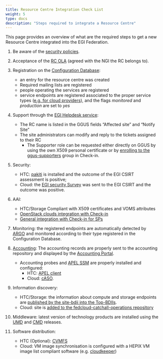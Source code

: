 ```yaml
---
title: Resource Centre Integration Check List
weight: 5
type: docs
description: "Steps required to integrate a Resource Centre"
---
```


This page provides an overview of what are the required steps to get a new
Resource Centre integrated into the EGI Federation.

1. Be aware of the
   [security policies](https://go.egi.eu/policies-and-procedures).

1. Acceptance of the
   [RC OLA](https://documents.egi.eu/public/ShowDocument?docid=31) (agreed with
   the NGI the RC belongs to).

1. Registration on the
   [Configuration Database](../../../internal/configuration-database):

   - an entry for the resource centre was created
   - Required mailing lists are registered
   - people operating the services are registered
   - service endpoints are registered associated to the proper service types
     ([e.g. for cloud providers](../../cloud-compute/registration)), and the
     flags _monitored_ and _production_ are set to _yes_

1. Support through the [EGI Helpdesk service](../../../internal/helpdesk):

   - The RC name is listed in the GGUS fields “Affected site” and “Notify Site”
   - The site administrators can modify and reply to the tickets assigned to
     their RC
     - The Supporter role can be requested either directly on GGUS by using the
       own X509 personal certificate or by
       [enrolling to the ggus-supporters](https://aai.egi.eu/registry/co_petitions/start/coef:69)
       group in Check-in.

1. Security:

   - HTC: [pakiti](../../../internal/security-coordination/monitoring/pakiti) is
     installed and the outcome of the EGI CSIRT assessment is positive;
   - Cloud: the [EGI security Survey](https://survey.egi.eu/327232) was sent to
     the EGI CSIRT and the outcome was positive.

1. AAI:

   - HTC/Storage Compliant with X509 certificates and VOMS attributes
   - [OpenStack clouds integration with Check-in](../../cloud-compute/openstack/#egi-aai)
   - [General integration with Check-in for SPs](../../check-in/sp/)

1. Monitoring: the registered endpoints are automatically detected by
   [ARGO](../../../internal/monitoring) and monitored according to their type
   registered in the Configuration Database.

1. [Accounting](../../../internal/accounting): The accounting records are
   properly sent to the accounting repository and displayed by the
   [Accounting Portal](https://accounting.egi.eu/).

   - Accounting probes and [APEL SSM](https://github.com/apel/ssm) are properly
     installed and configured:
     - HTC: [APEL client](https://github.com/apel/apel)
     - Cloud: [cASO](https://github.com/IFCA/caso).

1. Information discovery:

   - HTC/Storage: the information about compute and storage endpoints are
     [published by the site-bdii into the Top-BDIIs](../../operations-manuals/man01_how_to_publish_site_information/).
   - Cloud: site is
     [added to the fedcloud-catchall-operations repository](../../cloud-compute/openstack/#catch-all-operations)

1. Middleware: latest version of technology products are installed using the
   [UMD](https://confluence.egi.eu/display/EGIBG/Unified+Middleware+Distribution)
   and
   [CMD](https://confluence.egi.eu/display/EGIBG/Cloud+Middleware+Distribution)
   releases.

1. Software distribution:
   - HTC (Optional): [CVMFS](https://github.com/cvmfs-contrib/egi-cvmfs)
   - Cloud: VM image synchronisation is configured with a HEPIX VM image list
     compliant software (e.g.
     [cloudkeeper](https://github.com/the-cloudkeeper-project/cloudkeeper))
